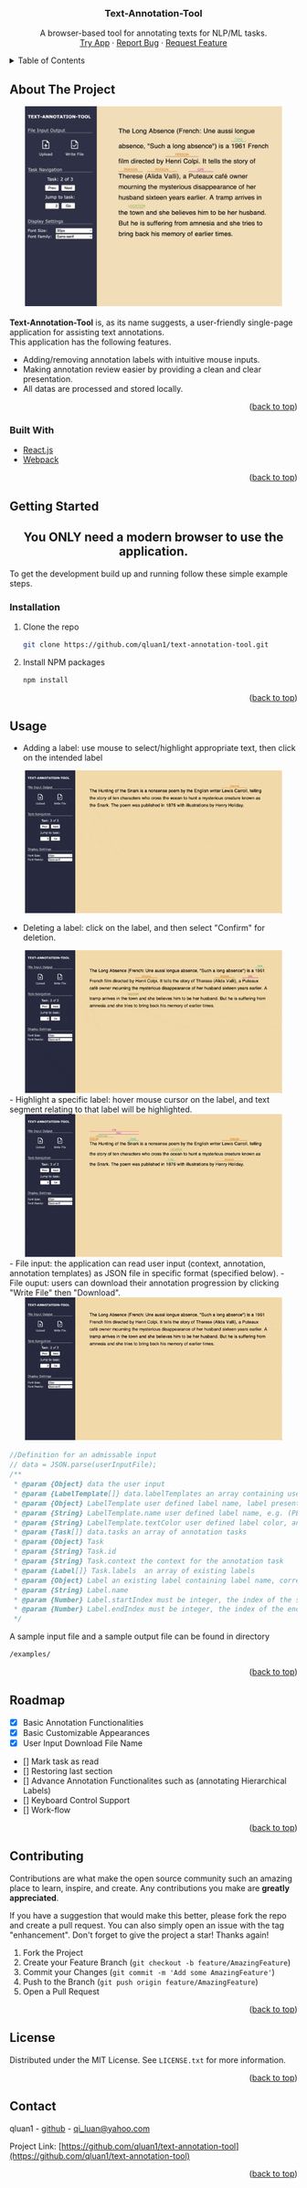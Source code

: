 <div id="top"></div>


<!-- PROJECT LOGO -->
<br />
<div align="center">
  <!-- <a href="https://github.com/github_username/repo_name">
    <img src="images/logo.png" alt="Logo" width="80" height="80">
  </a> -->
    <h3 align="center">Text-Annotation-Tool</h3>
    <p align="center">
        A browser-based tool for annotating texts for NLP/ML tasks. 
        <br />
        <a href="https://qluan1.github.io/text-annotation-tool/">Try App</a>
        ·
        <a href="https://github.com/qluan1/text-annotation-tool/issues">Report Bug</a>
        ·
        <a href="https://github.com/qluan1/text-annotation-tool/issues">Request Feature</a>
    </p>
</div>



<!-- TABLE OF CONTENTS -->
<details>
  <summary>Table of Contents</summary>
  <ol>
    <li>
      <a href="#about-the-project">About The Project</a>
      <ul>
        <li><a href="#built-with">Built With</a></li>
      </ul>
    </li>
    <li>
      <a href="#getting-started">Getting Started</a>
      <ul>
        <li><a href="#installation">Installation</a></li>
      </ul>
    </li>
    <li><a href="#usage">Usage</a></li>
    <li><a href="#roadmap">Roadmap</a></li>
    <li><a href="#contributing">Contributing</a></li>
    <li><a href="#license">License</a></li>
    <li><a href="#contact">Contact</a></li>
  </ol>
</details>



<!-- ABOUT THE PROJECT -->
## About The Project
<div align = "center">
    <img src="img/app.jpg" alt="Screenshot" width="450" height="350">
</div>

<br>
<strong>Text-Annotation-Tool</strong> is, as its name suggests, a user-friendly single-page application for assisting text annotations.

<br>
This application has the following features.

- Adding/removing annotation labels with intuitive mouse inputs.
- Making annotation review easier by providing a clean and clear presentation.    
- All datas are processed and stored locally.


<p align="right">(<a href="#top">back to top</a>)</p>


### Built With

* [React.js](https://reactjs.org/)
* [Webpack](https://webpack.js.org/)

<p align="right">(<a href="#top">back to top</a>)</p>


<!-- GETTING STARTED -->
## Getting Started

<h2 align="center">You ONLY need a modern browser to use the application. </h2> 

To get the development build up and running follow these simple example steps.

<!-- ### Prerequisites

This is an example of how to list things you need to use the software and how to install them.
* npm
  ```sh
  npm install npm@latest -g
  ``` -->


### Installation

1. Clone the repo
   ```sh
   git clone https://github.com/qluan1/text-annotation-tool.git
   ```
2. Install NPM packages
   ```sh
   npm install
   ```

<p align="right">(<a href="#top">back to top</a>)</p>



<!-- USAGE EXAMPLES -->
## Usage

- Adding a label: use mouse to select/highlight appropriate text, then click on the intended label
<div align = "center">
    <img src="img/addLabel.gif" alt="AddLabel" width="450" height="250">
</div>

- Deleting a label: click on the label, and then select "Confirm" for deletion.
<div align = "center">
    <img src="img/deleteLabel.gif" alt="DeleteLabel" width="450" height="250">
</div>
- Highlight a specific label: hover mouse cursor on the label, and text segment relating to that label will be highlighted.
<div align = "center">
    <img src="img/highlight.gif" alt="HighLightLabel" width="450" height="250">
</div>
- File input: the application can read user input (context, annotation, annotation templates) as JSON file in specific format (specified below). 
- File ouput: users can download their annotation progression by clicking "Write File" then "Download".
<div align = "center">
    <img src="img/fileIO.gif" alt="FileIO" width="450" height="250">
</div>

```js
//Definition for an admissable input
// data = JSON.parse(userInputFile);
/**
 * @param {Object} data the user input 
 * @param {LabelTemplate[]} data.labelTemplates an array containing user defined label templates
 * @param {Object} LabelTemplate user defined label name, label presentation color, label properties
 * @param {String} LabelTemplate.name user defined label name, e.g. (PER, ORG, GPE, ... in NER task)
 * @param {String} LabelTemplate.textColor user defined label color, an acceptable color should be in the RGB form.
 * @param {Task[]} data.tasks an array of annotation tasks 
 * @param {Object} Task
 * @param {String} Task.id
 * @param {String} Task.context the context for the annotation task
 * @param {Label[]} Task.labels  an array of existing labels
 * @param {Object} Label an existing label containing label name, corresponding text offsets, and optional properties
 * @param {String} Label.name
 * @param {Number} Label.startIndex must be integer, the index of the starting character
 * @param {Number} Label.endIndex must be integer, the index of the ending character. Note that  endIndex is inclusive, meaning that the labeled text would be t.context.substring( l.startIndex, l.endIndex + 1 )
 */
```

A sample input file and a sample output file can be found in directory
```sh
/examples/
```

<p align="right">(<a href="#top">back to top</a>)</p>



<!-- ROADMAP -->
## Roadmap

- [X] Basic Annotation Functionalities
- [X] Basic Customizable Appearances
- [X] User Input Download File Name
- [] Mark task as read
- [] Restoring last section
- [] Advance Annotation Functionalites such as (annotating Hierarchical Labels)
- [] Keyboard Control Support
- [] Work-flow

<p align="right">(<a href="#top">back to top</a>)</p>



<!-- CONTRIBUTING -->
## Contributing

Contributions are what make the open source community such an amazing place to learn, inspire, and create. Any contributions you make are **greatly appreciated**.

If you have a suggestion that would make this better, please fork the repo and create a pull request. You can also simply open an issue with the tag "enhancement".
Don't forget to give the project a star! Thanks again!

1. Fork the Project
2. Create your Feature Branch (`git checkout -b feature/AmazingFeature`)
3. Commit your Changes (`git commit -m 'Add some AmazingFeature'`)
4. Push to the Branch (`git push origin feature/AmazingFeature`)
5. Open a Pull Request

<p align="right">(<a href="#top">back to top</a>)</p>



<!-- LICENSE -->
## License

Distributed under the MIT License. See `LICENSE.txt` for more information.

<p align="right">(<a href="#top">back to top</a>)</p>



<!-- CONTACT -->
## Contact

qluan1 - [github](https://github.com/qluan1) - qi_luan@yahoo.com

Project Link: [https://github.com/qluan1/text-annotation-tool](https://github.com/qluan1/text-annotation-tool)

<p align="right">(<a href="#top">back to top</a>)</p>
